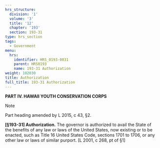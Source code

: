 ```yaml
---
hrs_structure:
  division: '1'
  volume: '3'
  title: '12'
  chapter: '193'
  section: 193-31
type: hrs_section
tags:
  - Government
menu:
  hrs:
    identifier: HRS_0193-0031
    parent: HRS0193
    name: 193-31 Authorization
weight: 102030
title: Authorization
full_title: 193-31 Authorization
---
```

**PART IV. HAWAII YOUTH CONSERVATION CORPS**

Note

Part heading amended by L 2015, c 43, §2.

**[§193-31] Authorization.** The governor is authorized to avail the State of the benefits of any law or laws of the United States, now existing or to be enacted, such as Title 16 United States Code, sections 1701 to 1706, or any other law or laws of similar purport. [L 2001, c 268, pt of §1]